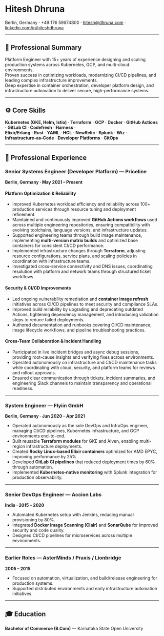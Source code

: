 # Hitesh Dhruna
Berlin, Germany · +49 176 59674800 · [hitesh@dhruna.com](mailto:hitesh@dhruna.com) · [linkedin.com/in/hiteshdhruna](https://linkedin.com/in/hiteshdhruna)

---

## 🧭 Professional Summary
Platform Engineer with 15+ years of experience designing and scaling production systems across Kubernetes, GCP, and multi-cloud environments.  
Proven success in optimizing workloads, modernizing CI/CD pipelines, and leading complex infrastructure improvements.  
Deep expertise in container orchestration, developer platform design, and infrastructure automation to deliver secure, high-performance systems.

---

## ⚙️ Core Skills
**Kubernetes (GKE, Helm, Istio)** · **Terraform** · **GCP** · **Docker** · **GitHub Actions** · **GitLab CI** · **Codefresh** · **Harness** ·  
**Elixir/Erlang** · **Rust** · **YAML** · **HCL** · **NewRelic** · **Splunk** · **Wiz** · **Infrastructure-as-Code** · **Developer Platforms** · **GitOps**

---

## 💼 Professional Experience

### Senior Systems Engineer (Developer Platform) — Priceline  
**Berlin, Germany · May 2021 – Present**

#### Platform Optimization & Reliability
- Improved Kubernetes workload efficiency and reliability across 100+ production services through resource tuning and deployment refinement.  
- Maintained and continuously improved **GitHub Actions workflows** used across multiple engineering repositories, ensuring compatibility with evolving toolchains, language versions, and infrastructure updates.  
- Supported engineering teams through build image maintenance, implementing **multi-version matrix builds** and optimized base containers for consistent CI/CD performance.  
- Implemented infrastructure changes through **Terraform**, adjusting resource configurations, service plans, and scaling policies in coordination with infrastructure teams.  
- Investigated cross-service connectivity and DNS issues, coordinating resolution with platform and network teams through structured ticket workflows.

#### Security & CI/CD Improvements
- Led ongoing vulnerability remediation and **container image refresh** initiatives across CI/CD pipelines to meet security and compliance SLAs.  
- Improved build reliability by upgrading and deprecating outdated Actions, tightening dependency management, and introducing validation steps to reduce failed deployments.  
- Authored documentation and runbooks covering CI/CD maintenance, image lifecycle workflows, and pipeline troubleshooting practices.

#### Cross-Team Collaboration & Incident Handling
- Participated in live incident bridges and async debug sessions, providing root-cause insights and verifying fixes across environments.  
- Operated autonomously on infrastructure and CI/CD maintenance tasks while coordinating with cloud, security, and platform teams for reviews and rollout approvals.  
- Ensured clear communication through tickets, incident summaries, and engineering Slack channels to maintain transparency and operational readiness.

---

### System Engineer — Flyiin GmbH  
**Berlin, Germany · Jun 2020 – Apr 2021**

- Operated autonomously as the sole DevOps and InfraOps engineer, managing CI/CD pipelines, Kubernetes infrastructure, and GCP environments end-to-end.  
- Built reusable **Terraform modules** for GKE and Aiven, enabling multi-region infrastructure deployments.  
- Created **Rocky Linux–based Elixir containers** optimized for AMD EPYC, improving performance by 25%.  
- Developed **GitLab CI pipelines** that reduced deployment times by 60% through automation.  
- Implemented **Kubernetes-native monitoring** with Splunk integration for production observability.

---

### Senior DevOps Engineer — Accion Labs  
**India · 2015 – 2020**

- Automated Kubernetes setup with Jenkins, reducing manual provisioning by 80%.  
- Integrated **Docker Image Scanning (Clair)** and **SonarQube** for improved security and code quality.  
- Designed CI/CD pipelines for microservices across multiple environments.

---

### Earlier Roles — AsterMinds / Praxis / Lionbridge  
**2005 – 2015**  
- Focused on automation, virtualization, and build/release engineering for production systems.  
- Supported distributed environments and early infrastructure automation initiatives.

---

## 🎓 Education
**Bachelor of Commerce (B.Com)** — Karnataka State Open University
